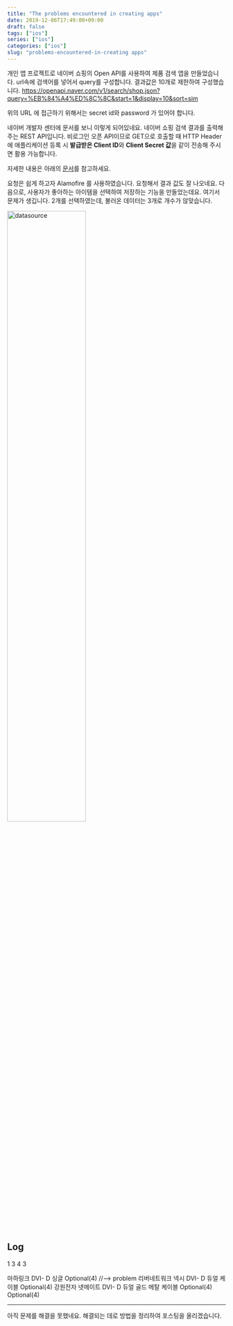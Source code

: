 ```yaml
---
title: "The problems encountered in creating apps"
date: 2019-12-06T17:49:00+09:00
draft: false
tags: ["ios"]
series: ["ios"]
categories: ["ios"]
slug: "problems-encountered-in-creating apps"
---
```

개인 앱 프로젝트로 네이버 쇼핑의 Open API를 사용하여 제품 검색 앱을 만들었습니다.
url속에 검색어를 넣어서 query를 구성합니다. 결과값은 10개로 제한하여 구성했습니다.
https://openapi.naver.com/v1/search/shop.json?query=%EB%84%A4%ED%8C%8C&start=1&display=10&sort=sim

위의 URL 에 접근하기 위해서는 secret id와 password 가 있어야 합니다.

네이버 개발자 센터에 문서를 보니 이렇게 되어있네요.
네이버 쇼핑 검색 결과를 출력해주는 REST API입니다. 비로그인 오픈 API이므로 GET으로 호출할 때 HTTP Header에 애플리케이션 등록 시 **발급받은 Client ID**와 **Client Secret 값**을 같이 전송해 주시면 활용 가능합니다.

자세한 내용은 아래의 [문서](https://developers.naver.com/docs/search/shopping/)를 참고하세요.

요청은 쉽게 하고자 Alamofire 를 사용하였습니다. 요청해서 결과 값도 잘 나오네요.
다음으로, 사용자가 좋아하는 아이템을 선택하여 저장하는 기능을 만들었는데요.
여기서 문제가 생깁니다.
2개를 선택하였는데, 불러온 데이터는 3개로 개수가 않맞습니다. 

<img src="/images/2019/11/tableview.png" width="60%" height="60%" title="connect datasource in TableView" alt="datasource"></img>

## Log 

1
3
4
3

마하링크 DVI- D 싱글
Optional(4) //--> problem
리버네트워크 넥시 DVI- D 듀얼 케이블
Optional(4)
강원전자 넷메이트 DVI- D 듀얼 골드 메탈 케이블
Optional(4)
Optional(4) 

---
아직 문제를 해결을 못했네요. 해결되는 데로 방법을 정리하여 포스팅을 올리겠습니다.


